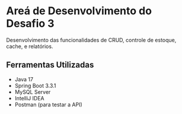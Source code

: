 # Areá de Desenvolvimento do Desafio 3 

Desenvolvimento das funcionalidades de CRUD, controle de estoque, cache, e relatórios.

## Ferramentas Utilizadas

- Java 17
- Spring Boot 3.3.1
- MySQL Server
- IntelliJ IDEA 
- Postman (para testar a API)
